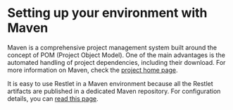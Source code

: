 Setting up your environment with Maven
======================================

Maven is a comprehensive project management system built around the
concept of POM (Project Object Model). One of the main advantages is the
automated handling of project dependencies, including their download.
For more information on Maven, check the [project home
page](http://maven.apache.org/).

It is easy to use Restlet in a Maven environment because all the Restlet
artifacts are published in a dedicated Maven repository. For
configuration details, you can [read this
page](http://www.restlet.org/downloads/maven).

